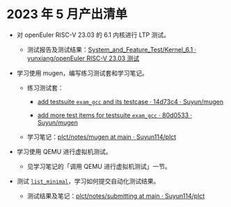 # 2023 年 5 月产出清单

- 对 openEuler RISC-V 23.03 的 6.1 内核进行 LTP 测试。
  
  - 测试报告及测试结果：[System_and_Feature_Test/Kernel_6.1 · yunxiang/openEuler RISC-V 23.03 测试](https://gitee.com/yunxiangluo/openeuler-riscv-2303-test/tree/master/System_and_Feature_Test/Kernel_6.1)
    
- 学习使用 mugen，编写练习测试套和学习笔记。
  
  - 练习测试套：
    
    - [add testsuite `exam_gcc` and its testcase · 14d73c4 · Suyun/mugen](https://gitee.com/suyun-gitee/mugen/commit/14d73c4e8a154373a3269294dd8aa636a87309ea)
      
    - [add more test items for testsuite `exam_gcc` · 80d0533 · Suyun/mugen](https://gitee.com/suyun-gitee/mugen/commit/80d053300a4e9511beee9f600439acd16db1b8d2)
      
  - 学习笔记：[plct/notes/mugen at main · Suyun114/plct](https://github.com/Suyun114/plct/tree/main/notes/mugen)
    
- 学习使用 QEMU 进行虚拟机测试。
  
  - 见学习笔记的「调用 QEMU 进行虚拟机测试」一节。
    
- 测试 [`list_minimal`](https://gitee.com/src-oerv/mugen/blob/master/lists/list_minimal)，学习如何提交自动化测试结果。
  
  - 测试结果及笔记：[plct/notes/submitting at main · Suyun114/plct](https://github.com/Suyun114/plct/tree/main/notes/submitting)
